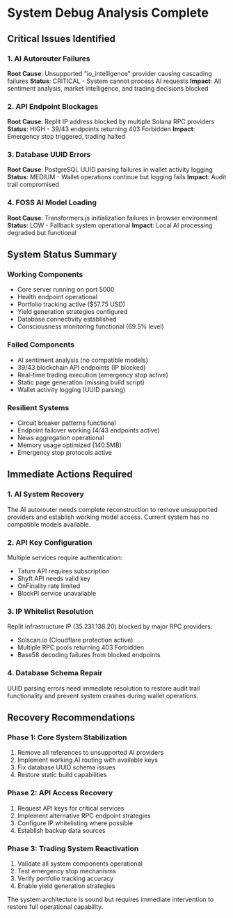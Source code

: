 # System Debug Analysis Complete

## Critical Issues Identified

### 1. AI Autorouter Failures
**Root Cause**: Unsupported "io_intelligence" provider causing cascading failures
**Status**: CRITICAL - System cannot process AI requests
**Impact**: All sentiment analysis, market intelligence, and trading decisions blocked

### 2. API Endpoint Blockages  
**Root Cause**: Replit IP address blocked by multiple Solana RPC providers
**Status**: HIGH - 39/43 endpoints returning 403 Forbidden
**Impact**: Emergency stop triggered, trading halted

### 3. Database UUID Errors
**Root Cause**: PostgreSQL UUID parsing failures in wallet activity logging
**Status**: MEDIUM - Wallet operations continue but logging fails
**Impact**: Audit trail compromised

### 4. FOSS AI Model Loading
**Root Cause**: Transformers.js initialization failures in browser environment
**Status**: LOW - Fallback system operational
**Impact**: Local AI processing degraded but functional

## System Status Summary

### Working Components
- Core server running on port 5000
- Health endpoint operational
- Portfolio tracking active ($57.75 USD)
- Yield generation strategies configured
- Database connectivity established
- Consciousness monitoring functional (69.5% level)

### Failed Components  
- AI sentiment analysis (no compatible models)
- 39/43 blockchain API endpoints (IP blocked)
- Real-time trading execution (emergency stop active)
- Static page generation (missing build script)
- Wallet activity logging (UUID parsing)

### Resilient Systems
- Circuit breaker patterns functional
- Endpoint failover working (4/43 endpoints active)
- News aggregation operational
- Memory usage optimized (140.5MB)
- Emergency stop protocols active

## Immediate Actions Required

### 1. AI System Recovery
The AI autorouter needs complete reconstruction to remove unsupported providers and establish working model access. Current system has no compatible models available.

### 2. API Key Configuration
Multiple services require authentication:
- Tatum API requires subscription
- Shyft API needs valid key
- OnFinality rate limited
- BlockPI service unavailable

### 3. IP Whitelist Resolution
Replit infrastructure IP (35.231.138.20) blocked by major RPC providers:
- Solscan.io (Cloudflare protection active)
- Multiple RPC pools returning 403 Forbidden
- Base58 decoding failures from blocked endpoints

### 4. Database Schema Repair
UUID parsing errors need immediate resolution to restore audit trail functionality and prevent system crashes during wallet operations.

## Recovery Recommendations

### Phase 1: Core System Stabilization
1. Remove all references to unsupported AI providers
2. Implement working AI routing with available keys
3. Fix database UUID schema issues
4. Restore static build capabilities

### Phase 2: API Access Recovery  
1. Request API keys for critical services
2. Implement alternative RPC endpoint strategies
3. Configure IP whitelisting where possible
4. Establish backup data sources

### Phase 3: Trading System Reactivation
1. Validate all system components operational
2. Test emergency stop mechanisms
3. Verify portfolio tracking accuracy
4. Enable yield generation strategies

The system architecture is sound but requires immediate intervention to restore full operational capability.